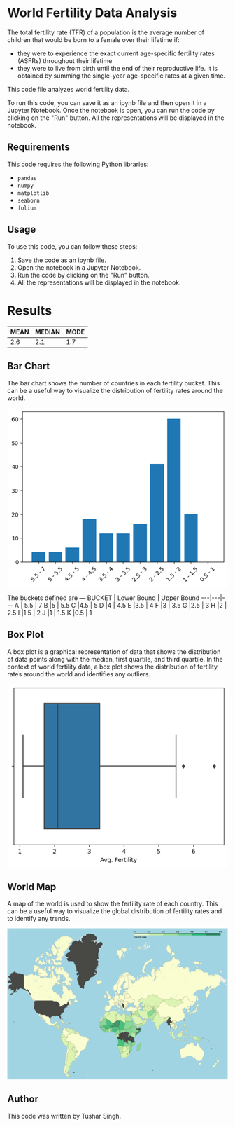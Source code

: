 # World Fertility Data Analysis

The total fertility rate (TFR) of a population is the average number of children that would be born to a female over their lifetime if:
* they were to experience the exact current age-specific fertility rates (ASFRs) throughout their lifetime
* they were to live from birth until the end of their reproductive life.
It is obtained by summing the single-year age-specific rates at a given time.

This code file analyzes world fertility data.

To run this code, you can save it as an ipynb file and then open it in a Jupyter Notebook. Once the notebook is open, you can run the code by clicking on the "Run" button. All the representations will be displayed in the notebook.

## Requirements

This code requires the following Python libraries:

* ```pandas```
* ```numpy```
* ```matplotlib```
* ```seaborn```
* ```folium```

## Usage

To use this code, you can follow these steps:

1. Save the code as an ipynb file.
2. Open the notebook in a Jupyter Notebook.
3. Run the code by clicking on the "Run" button.
4. All the representations will be displayed in the notebook.

# Results

MEAN | MEDIAN | MODE
-----|--------|-----
2.6 | 2.1 | 1.7

## Bar Chart

The bar chart shows the number of countries in each fertility bucket. This can be a useful way to visualize the distribution of fertility rates around the world.

![Bar Chart](https://github.com/tushar-cero/Data-Analysis-World-Fertility-Rate/blob/main/bar_chart.png)

The buckets defined are — 
BUCKET | Lower Bound | Upper Bound
---|---|---
A | 5.5 | 7 
B |5 | 5.5 
C |4.5 | 5 
D |4 | 4.5 
E |3.5 | 4 
F |3 | 3.5 
G |2.5 | 3 
H |2 | 2.5 
I |1.5 | 2 
J |1 | 1.5 
K |0.5 | 1 

## Box Plot

A box plot is a graphical representation of data that shows the distribution of data points along with the median, first quartile, and third quartile. In the context of world fertility data, a box plot shows the distribution of fertility rates around the world and identifies any outliers.

![Box Plot](https://github.com/tushar-cero/Data-Analysis-World-Fertility-Rate/blob/main/box_plot.png)

## World Map

A map of the world is used to show the fertility rate of each country. This can be a useful way to visualize the global distribution of fertility rates and to identify any trends.

![Map of the World](https://github.com/tushar-cero/Data-Analysis-World-Fertility-Rate/blob/main/world_map.png)

## Author

This code was written by Tushar Singh.

